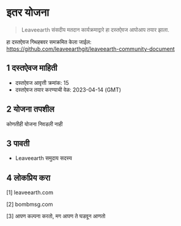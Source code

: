 # इतर योजना

>Leaveearth संसदीय मतदान कार्यक्रमाद्वारे हा दस्तऐवज आपोआप तयार झाला.

हा दस्तऐवज गिथहबवर समक्रमित केला जाईल: https://github.com/leaveearthgit/leaveearth-community-document

## 1 दस्तऐवज माहिती

- दस्तऐवज आवृत्ती क्रमांक: 15
- दस्तऐवज तयार करण्याची वेळ: 2023-04-14 (GMT)

## 2 योजना तपशील

कोणतीही योजना निवडली नाही

## 3 पावती
* Leaveearth समुदाय सदस्य

## 4 लोकप्रिय करा
[1] leaveearth.com

[2] bombmsg.com

[3] आपण कल्पना करतो, मग आपण ते घडवून आणतो